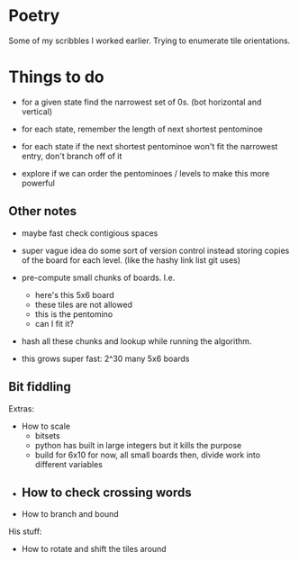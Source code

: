 # Poetry
Some of my scribbles I worked earlier. Trying to enumerate tile orientations.


# Things to do

- for a given state find the narrowest set of 0s. (bot horizontal and vertical)
- for each state, remember the length of next shortest pentominoe
- for each state if the next shortest pentominoe won't fit the narrowest entry, don't branch off of it

- explore if we can order the pentominoes / levels to make this more powerful













## Other notes

- maybe fast check contigious spaces
- super vague idea
	do some sort of version control instead storing copies of the board for each level. 
	(like the hashy link list git uses)

- pre-compute small chunks of boards. I.e.
    - here's this 5x6 board
    - these tiles are not allowed
    - this is the pentomino
    - can I fit it?
- hash all these chunks and lookup while running the algorithm.
- this grows super fast: 2^30 many 5x6 boards






## Bit fiddling

Extras:
- How to scale
	- bitsets
	- python has built in large integers but it kills the purpose
	- build for 6x10 for now, all small boards then, divide work into different variables
- How to check crossing words
	- 
- How to branch and bound


His stuff:
- How to rotate and shift the tiles around
















